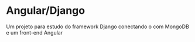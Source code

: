 # Angular/Django

Um projeto para estudo do framework Django conectando o com MongoDB e um front-end Angular

